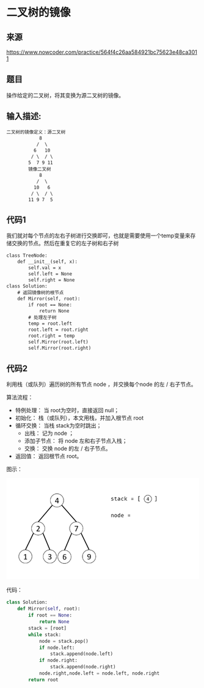 # 二叉树的镜像

## 来源

https://www.nowcoder.com/practice/564f4c26aa584921bc75623e48ca3011

## 题目

操作给定的二叉树，将其变换为源二叉树的镜像。

## 输入描述:

```
二叉树的镜像定义：源二叉树 
    	    8
    	   /  \
    	  6   10
    	 / \  / \
    	5  7 9 11
    	镜像二叉树
    	    8
    	   /  \
    	  10   6
    	 / \  / \
    	11 9 7  5
```

## 代码1

我们就对每个节点的左右子树进行交换即可，也就是需要使用一个temp变量来存储交换的节点。然后在重复它的左子树和右子树

```
class TreeNode:
    def __init__(self, x):
        self.val = x
        self.left = None
        self.right = None
class Solution:
    # 返回镜像树的根节点
    def Mirror(self, root):
        if root == None:
            return None
        # 处理左子树
        temp = root.left
        root.left = root.right
        root.right = temp
        self.Mirror(root.left)
        self.Mirror(root.right)
```

## 代码2 

利用栈（或队列）遍历树的所有节点 node ，并交换每个node  的左 / 右子节点。

算法流程：

- 特例处理： 当 root为空时，直接返回 null；
- 初始化： 栈（或队列），本文用栈，并加入根节点 root
- 循环交换： 当栈 stack为空时跳出；
  - 出栈： 记为 node  ；
  - 添加子节点： 将 node 左和右子节点入栈；
  - 交换： 交换 node 的左 / 右子节点。
- 返回值： 返回根节点 root。

图示：

![111](images/111.gif)

代码：

```python
class Solution:
    def Mirror(self, root):
        if root == None:
            return None
        stack = [root]
        while stack:
            node = stack.pop()
            if node.left:
                stack.append(node.left)
            if node.right:
                stack.append(node.right)
            node.right,node.left = node.left, node.right
        return root
```

